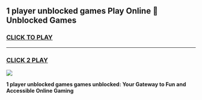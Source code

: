 
## 1 player unblocked games Play Online 👋 Unblocked Games
<h3>
<a href="https://premium.freeplayer.one?title=1_player_unblocked_games&ref=19F">CLICK TO PLAY</a></h3>
<hr>

<h3>
<a href="https://premium.freeplayer.one?title=1_player_unblocked_games&ref=19F">CLICK 2 PLAY</a>
  
</h3>

<a href="https://premium.freeplayer.one?title=1_player_unblocked_games&ref=19F"><img src="https://clearcache.store/games.png"></a>


**1 player unblocked games games unblocked: Your Gateway to Fun and Accessible Online Gaming**
